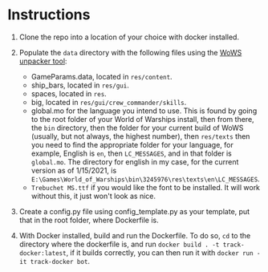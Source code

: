 # Instructions
1. Clone the repo into a location of your choice with docker installed.
2. Populate the `data` directory with the following files using the [WoWS unpacker tool](https://forum.worldofwarships.eu/topic/113847-all-wows-unpack-tool-unpack-game-client-resources/):
    - GameParams.data, located in `res/content`.
    - ship_bars, located in `res/gui`.
    - spaces, located in `res`.
    - big, located in `res/gui/crew_commander/skills`.
    - global.mo for the language you intend to use. This is found by going to the root folder of your World of Warships install, then from there, the `bin` directory, then the folder for your current build of WoWS (usually, but not always, the highest number), then `res/texts` then you need to find the appropriate folder for your language, for example, English is `en`, then `LC_MESSAGES`, and in that folder is `global.mo`. The directory for english in my case, for the current version as of 1/15/2021, is `E:\Games\World_of_Warships\bin\3245976\res\texts\en\LC_MESSAGES`.
    - `Trebuchet MS.ttf` if you would like the font to be installed. It will work without this, it just won't look as nice.

3. Create a config.py file using config_template.py as your template, put that in the root folder, where Dockerfile is.

4. With Docker installed, build and run the Dockerfile. To do so, `cd` to the directory where the dockerfile is, and run `docker build . -t track-docker:latest`, if it builds correctly, you can then run it with `docker run -it track-docker bot`.
